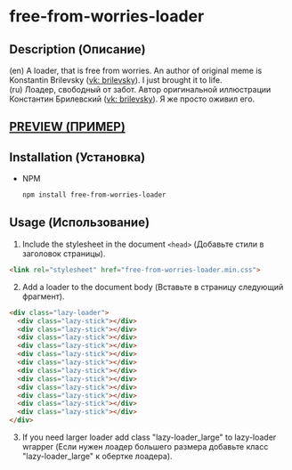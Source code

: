 # free-from-worries-loader

## Description (Описание)

(en) A loader, that is free from worries.
An author of original meme is Konstantin Brilevsky ([vk: brilevsky](https://vk.com/brilevsky)). I just brought it to life.
<br/>(ru) Лоадер, свободный от забот.
Автор оригинальной иллюстрации Константин Брилевский ([vk: brilevsky](https://vk.com/brilevsky)). Я же просто оживил его.

## [PREVIEW (ПРИМЕР)](https://codepen.io/holyslippers/pen/JLyOWG)

## Installation (Установка)

* NPM

  ```bash
  npm install free-from-worries-loader
  ```

## Usage (Использование)

1. Include the stylesheet in the document `<head>` (Добавьте стили в заголовок страницы).

  ```html
  <link rel="stylesheet" href="free-from-worries-loader.min.css">
  ```

2. Add a loader to the document body (Вставьте в страницу следующий фрагмент).

  ```html
  <div class="lazy-loader">
    <div class="lazy-stick"></div>
    <div class="lazy-stick"></div>
    <div class="lazy-stick"></div>
    <div class="lazy-stick"></div>
    <div class="lazy-stick"></div>
    <div class="lazy-stick"></div>
    <div class="lazy-stick"></div>
    <div class="lazy-stick"></div>
    <div class="lazy-stick"></div>
    <div class="lazy-stick"></div>
    <div class="lazy-stick"></div>
    <div class="lazy-stick"></div>
  </div>
  ```
3. If you need larger loader add class "lazy-loader_large" to lazy-loader wrapper (Если нужен лоадер большего размера добавьте класс "lazy-loader_large" к обертке лоадера).
